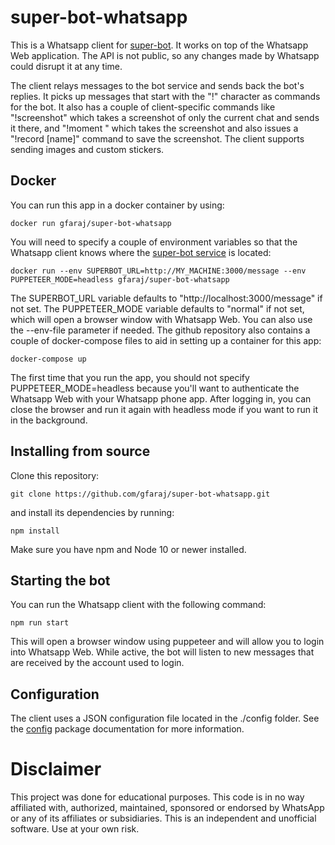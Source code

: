 # super-bot-whatsapp
This is a Whatsapp client for [super-bot](https://github.com/gfaraj/super-bot). It works on top of the Whatsapp Web application. The API is not public, so any changes made by Whatsapp could disrupt it at any time. 

The client relays messages to the bot service and sends back the bot's replies. It picks up messages that start with the "!" character as commands for the bot. It also has a couple of client-specific commands like "!screenshot" which takes a screenshot of only the current chat and sends it there, and "!moment " which takes the screenshot and also issues a "!record [name]" command to save the screenshot. The client supports sending images and custom stickers.

## Docker

You can run this app in a docker container by using:

```
docker run gfaraj/super-bot-whatsapp
```

You will need to specify a couple of environment variables so that the Whatsapp client knows where the [super-bot service](https://github.com/gfaraj/super-bot) is located:

```
docker run --env SUPERBOT_URL=http://MY_MACHINE:3000/message --env PUPPETEER_MODE=headless gfaraj/super-bot-whatsapp
```

The SUPERBOT_URL variable defaults to "http://localhost:3000/message" if not set. The PUPPETEER_MODE variable defaults to "normal" if not set, which will open a browser window with Whatsapp Web. You can also use the --env-file parameter if needed. The github repository also contains a couple of docker-compose files to aid in setting up a container for this app:

```
docker-compose up
```

The first time that you run the app, you should not specify PUPPETEER_MODE=headless because you'll want to authenticate the Whatsapp Web with your Whatsapp phone app. After logging in, you can close the browser and run it again with headless mode if you want to run it in the background.

## Installing from source

Clone this repository:

```
git clone https://github.com/gfaraj/super-bot-whatsapp.git
```

and install its dependencies by running:

```
npm install
```

Make sure you have npm and Node 10 or newer installed.

## Starting the bot

You can run the Whatsapp client with the following command:

```
npm run start
```

This will open a browser window using puppeteer and will allow you to login into Whatsapp Web. While active, the bot will listen to new messages that are received by the account used to login.

## Configuration

The client uses a JSON configuration file located in the ./config folder. See the [config](https://docs.npmjs.com/cli/config) package documentation for more information.

# Disclaimer

This project was done for educational purposes. This code is in no way affiliated with, authorized, maintained, sponsored or endorsed by WhatsApp or any of its affiliates or subsidiaries. This is an independent and unofficial software. Use at your own risk.
